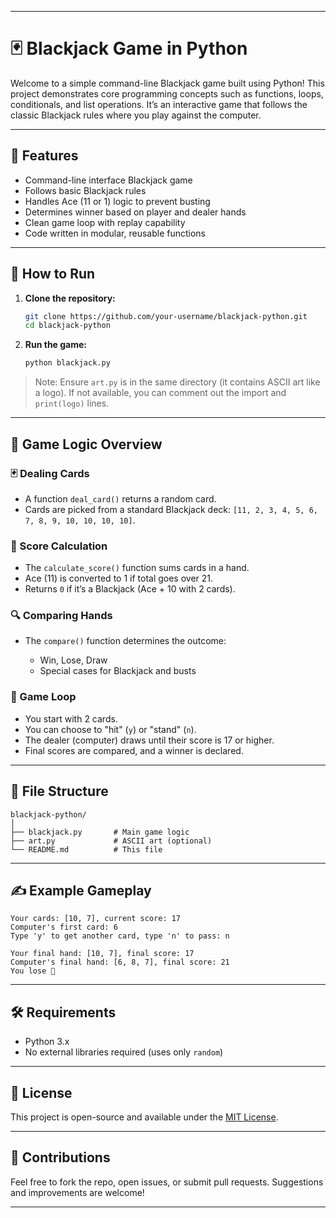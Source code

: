 
---

# 🃏 Blackjack Game in Python

Welcome to a simple command-line Blackjack game built using Python! This project demonstrates core programming concepts such as functions, loops, conditionals, and list operations. It’s an interactive game that follows the classic Blackjack rules where you play against the computer.

---

## 📌 Features

* Command-line interface Blackjack game
* Follows basic Blackjack rules
* Handles Ace (11 or 1) logic to prevent busting
* Determines winner based on player and dealer hands
* Clean game loop with replay capability
* Code written in modular, reusable functions

---

## 🚀 How to Run

1. **Clone the repository:**

   ```bash
   git clone https://github.com/your-username/blackjack-python.git
   cd blackjack-python
   ```

2. **Run the game:**

   ```bash
   python blackjack.py
   ```

> Note: Ensure `art.py` is in the same directory (it contains ASCII art like a logo). If not available, you can comment out the import and `print(logo)` lines.

---

## 🧠 Game Logic Overview

### 🃏 Dealing Cards

* A function `deal_card()` returns a random card.
* Cards are picked from a standard Blackjack deck: `[11, 2, 3, 4, 5, 6, 7, 8, 9, 10, 10, 10, 10]`.

### 🧮 Score Calculation

* The `calculate_score()` function sums cards in a hand.
* Ace (11) is converted to 1 if total goes over 21.
* Returns `0` if it’s a Blackjack (Ace + 10 with 2 cards).

### 🔍 Comparing Hands

* The `compare()` function determines the outcome:

  * Win, Lose, Draw
  * Special cases for Blackjack and busts

### 🔁 Game Loop

* You start with 2 cards.
* You can choose to "hit" (`y`) or "stand" (`n`).
* The dealer (computer) draws until their score is 17 or higher.
* Final scores are compared, and a winner is declared.

---

## 🧩 File Structure

```
blackjack-python/
│
├── blackjack.py       # Main game logic
├── art.py             # ASCII art (optional)
└── README.md          # This file
```

---

## ✍️ Example Gameplay

```
Your cards: [10, 7], current score: 17
Computer's first card: 6
Type 'y' to get another card, type 'n' to pass: n

Your final hand: [10, 7], final score: 17
Computer's final hand: [6, 8, 7], final score: 21
You lose 😤
```

---

## 🛠️ Requirements

* Python 3.x
* No external libraries required (uses only `random`)

---

## 📘 License

This project is open-source and available under the [MIT License](LICENSE).

---

## 🙌 Contributions

Feel free to fork the repo, open issues, or submit pull requests. Suggestions and improvements are welcome!

---


